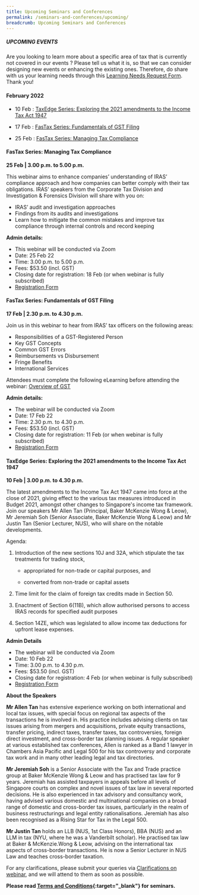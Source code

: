 ```yaml
---
title: Upcoming Seminars and Conferences
permalink: /seminars-and-conferences/upcoming/
breadcrumb: Upcoming Seminars and Conferences
---
```

##### **UPCOMING EVENTS**
Are you looking to learn more about a specific area of tax that is currently not covered in our events ? 
Please tell us what it is, so that we can consider designing new events or enhancing the existing ones.
Therefore, do share with us your learning needs through this [Learning Needs Request Form](https://form.gov.sg/5d2c51283703d80011e52615). Thank you!

#### **February 2022**
* 10 Feb : [TaxEdge Series: Exploring the 2021 amendments to the Income Tax Act 1947](/seminars-and-conferences/upcoming/#10Feb-ta-id)

* 17 Feb : [FasTax Series: Fundamentals of GST Filing](/seminars-and-conferences/upcoming/#17Feb-ta-id)

* 25 Feb : [FasTax Series: Managing Tax Compliance](/seminars-and-conferences/upcoming/#25Feb-ta-id)



<a id="25Feb-ta-id"></a>
#### **FasTax Series: Managing Tax Compliance**
**25 Feb | 3.00 p.m. to 5.00 p.m.**

This webinar aims to enhance companies’ understanding of IRAS’ compliance approach and how companies can better comply with their tax obligations. IRAS’ speakers from the Corporate Tax Division and Investigation & Forensics Division will share with you on:

* IRAS’ audit and investigation approaches
* Findings from its audits and investigations
* Learn how to mitigate the common mistakes and improve tax compliance through internal controls and record keeping

**Admin details:**

* This webinar will be conducted via Zoom
* Date: 25 Feb 22
* Time: 3.00 p.m. to 5.00 p.m.
* Fees: $53.50 (incl. GST)
* Closing date for registration: 18 Feb (or when webinar is fully subscribed)
* [Registration Form](https://form.gov.sg/61e5167cbdbbe60012f135e3)


<a id="17Feb-ta-id"></a>
#### **FasTax Series: Fundamentals of GST Filing**
**17 Feb | 2.30 p.m. to 4.30 p.m.**

Join us in this webinar to hear from IRAS’ tax officers on the following areas:

* Responsibilities of a GST-Registered Person
* Key GST Concepts
* Common GST Errors
* Reimbursements vs Disbursement
* Fringe Benefits
* International Services

Attendees must complete the following eLearning before attending the webinar:
[Overview of GST](https://elearn.iras.gov.sg/gst/overviewofgst/)


**Admin details:**

* The webinar will be conducted via Zoom
* Date: 17 Feb 22
* Time: 2.30 p.m. to 4.30 p.m.
* Fees: $53.50 (incl. GST)
* Closing date for registration: 11 Feb (or when webinar is fully subscribed)
* [Registration Form](https://form.gov.sg/61e512be63dd6a00137b9db1)


<a id="10Feb-ta-id"></a>
#### **TaxEdge Series: Exploring the 2021 amendments to the Income Tax Act 1947**
**10 Feb | 3.00 p.m. to 4.30 p.m.**

The latest amendments to the Income Tax Act 1947 came into force at the close of 2021, giving effect to the various tax measures introduced in Budget 2021, amongst other changes to Singapore's income tax framework. Join our speakers Mr Allen Tan (Principal, Baker McKenzie Wong & Leow), Mr Jeremiah Soh (Senior Associate, Baker McKenzie Wong & Leow) and Mr Justin Tan (Senior Lecturer, NUS), who will share on the notable developments.

Agenda:

1. Introduction of the new sections 10J and 32A, which stipulate the tax treatments for trading stock,

	* appropriated for non-trade or capital purposes, and

	* converted from non-trade or capital assets

2. Time limit for the claim of foreign tax credits made in Section 50.
3. Enactment of Section 6(11B), which allow authorised persons to access IRAS records for specified audit purposes
4. Section 14ZE, which was legislated to allow income tax deductions for upfront lease expenses.

 **Admin Details**

* The webinar will be conducted via Zoom
* Date: 10 Feb 22
* Time: 3.00 p.m. to 4.30 p.m.
* Fees: $53.50 (incl. GST)
* Closing date for registration: 4 Feb (or when webinar is fully subscribed)
* [Registration Form](https://form.gov.sg/61e4e65e0d073a0012657ff7)

**About the Speakers**

**Mr Allen Tan** has extensive experience working on both international and local tax issues, with special focus on regional tax aspects of the transactions he is involved in. His practice includes advising clients on tax issues arising from mergers and acquisitions, private equity transactions, transfer pricing, indirect taxes, transfer taxes, tax controversies, foreign direct investment, and cross-border tax planning issues. A regular speaker at various established tax conferences, Allen is ranked as a Band 1 lawyer in Chambers Asia Pacific and Legal 500 for his tax controversy and corporate tax work and in many other leading legal and tax directories.

**Mr Jeremiah Soh** is a Senior Associate with the Tax and Trade practice group at Baker McKenzie Wong & Leow and has practised tax law for 9 years.  Jeremiah has assisted taxpayers in appeals before all levels of Singapore courts on complex and novel issues of tax law in several reported decisions. He is also experienced in tax advisory and consultancy work, having advised various domestic and multinational companies on a broad range of domestic and cross-border tax issues, particularly in the realm of business restructurings and legal entity rationalisations. Jeremiah has also been recognised as a Rising Star for Tax in the Legal 500.

**Mr Justin Tan** holds an LLB (NUS, 1st Class Honors), BBA (NUS) and an LLM in tax (NYU, where he was a Vanderbilt scholar). He practised tax law at Baker & McKenzie.Wong & Leow, advising on the international tax aspects of cross-border transactions. He is now a Senior Lecturer in NUS Law and teaches cross-border taxation.




For any clarifications, please submit your queries via [Clarifications on webinar](https://form.gov.sg/5ef1d081728ca60011ba9117), and we will attend to them as soon as possible.


**Please read [Terms and Conditions](https://production-iras-tax-academy.netlify.com/executive-tax-programmes/terms-and-conditions/){:target="_blank"} for seminars.**